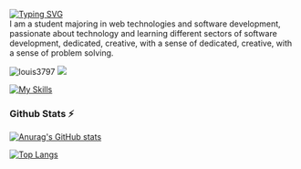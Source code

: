 [![Typing SVG](https://readme-typing-svg.herokuapp.com?size=32&duration=7000&color=DCDCDC&height=62&lines=I'm+Yair+Chan+%F0%9F%A4%9F)](https://git.io/typing-svg)
<br/>
I am a student majoring in web technologies and software development, passionate about technology and learning different sectors of software development, dedicated, creative, with a sense of dedicated, creative, with a sense of problem solving.

<p align="left"> 
 <img src="https://img.shields.io/github/followers/IYair?color=2396ED&label=Followers" alt="louis3797" />  
 <img src="https://img.shields.io/github/stars/IYair?style=flat&color=2396ED" />  
</p>

[![My Skills](https://skillicons.dev/icons?i=js,html,css,react,docker,jest,laravel,figma,git,java,mysql,nodejs,php,python,vscode,sass,tailwind&perline=5)](https://skillicons.dev)


  ### Github Stats ⚡

 [![Anurag's GitHub stats](https://github-readme-stats.vercel.app/api?username=IYair&show_icons=true&theme=radical)](https://github.com/anuraghazra/github-readme-stats)</a>

 [![Top Langs](https://github-readme-stats.vercel.app/api/top-langs/?username=IYair&layout=compact&theme=radical)](https://github.com/anuraghazra/github-readme-stats)
